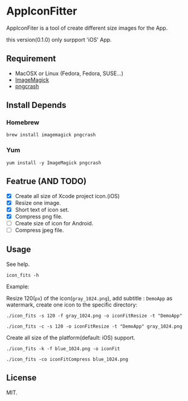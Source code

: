 # AppIconFitter

AppIconFiter is a tool of create different size images for the App.

this version(0.1.0) only surpport 'iOS' App.

## Requirement

- MacOSX or Linux (Fedora, Fedora, SUSE...)
- [ImageMagick](http://www.imagemagick.org/)
- [pngcrash](https://pmt.sourceforge.io/pngcrush/)

## Install Depends

### Homebrew

```shell
brew install imagemagick pngcrash
```

### Yum

```shell
yum install -y ImageMagick pngcrash
```

## Featrue (AND TODO)

- [x] Create all size of Xcode project icon.(iOS) 
- [x] Resize one image.
- [x] Short text of icon set.
- [x] Compress png file.
- [ ] Create size of icon for Android.
- [ ] Compress jpeg file.

## Usage

See help.

```shell
icon_fits -h
```

Example:

Resize 120(`px`) of the icon(`gray_1024.png`), add subtitle : `DemoApp` as watermark, create one icon to the specific directory:

```shell
./icon_fits -s 120 -f gray_1024.png -o iconFitResize -t "DemoApp"
```

```shell
./icon_fits -c -s 120 -o iconFitResize -t "DemoApp" gray_1024.png
```

Create all size of the platform(default: iOS) support.

```shell
./icon_fits -k -f blue_1024.png -o iconFit
```

```shell
./icon_fits -co iconFitCompress blue_1024.png
```


## License

MIT.

